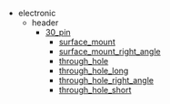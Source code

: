 * electronic
  * header
    * [30_pin](electronic/header/30_pin)
      * [surface_mount](electronic/header/30_pin/surface_mount)
      * [surface_mount_right_angle](electronic/header/30_pin/surface_mount/surface_mount_right_angle)
      * [through_hole](electronic/header/30_pin/surface_mount/surface_mount_right_angle/through_hole)
      * [through_hole_long](electronic/header/30_pin/surface_mount/surface_mount_right_angle/through_hole/through_hole_long)
      * [through_hole_right_angle](electronic/header/30_pin/surface_mount/surface_mount_right_angle/through_hole/through_hole_long/through_hole_right_angle)
      * [through_hole_short](electronic/header/30_pin/surface_mount/surface_mount_right_angle/through_hole/through_hole_long/through_hole_right_angle/through_hole_short)

